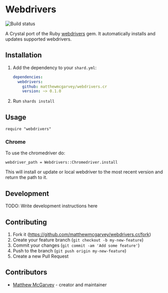 # Webdrivers

![Build status](https://github.com/matthewmcgarvey/webdrivers.cr/workflows/Crystal%20CI/badge.svg)

A Crystal port of the Ruby [webdrivers](https://github.com/titusfortner/webdrivers) gem.
It automatically installs and updates supported webdrivers.

## Installation

1. Add the dependency to your `shard.yml`:

   ```yaml
   dependencies:
     webdrivers:
       github: matthewmcgarvey/webdrivers.cr
       version: ~> 0.1.0
   ```

2. Run `shards install`

## Usage

```crystal
require "webdrivers"
```

### Chrome

To use the chromedriver do:

```crystal
webdriver_path = Webdrivers::Chromedriver.install
```

This will install or update or local webdriver to the most recent version and return the path to it.

## Development

TODO: Write development instructions here

## Contributing

1. Fork it (<https://github.com/matthewmcgarvey/webdrivers.cr/fork>)
2. Create your feature branch (`git checkout -b my-new-feature`)
3. Commit your changes (`git commit -am 'Add some feature'`)
4. Push to the branch (`git push origin my-new-feature`)
5. Create a new Pull Request

## Contributors

- [Matthew McGarvey](https://github.com/matthewmcgarvey) - creator and maintainer
